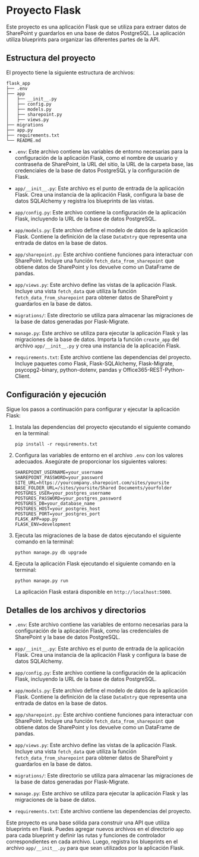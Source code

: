 # Proyecto Flask

Este proyecto es una aplicación Flask que se utiliza para extraer datos de SharePoint y guardarlos en una base de datos PostgreSQL. La aplicación utiliza blueprints para organizar las diferentes partes de la API.

## Estructura del proyecto

El proyecto tiene la siguiente estructura de archivos:

```
flask_app
├── .env
├── app
│   ├── __init__.py
│   ├── config.py
│   ├── models.py
│   ├── sharepoint.py
│   ├── views.py
├── migrations
├── app.py
├── requirements.txt
└── README.md
```

- `.env`: Este archivo contiene las variables de entorno necesarias para la configuración de la aplicación Flask, como el nombre de usuario y contraseña de SharePoint, la URL del sitio, la URL de la carpeta base, las credenciales de la base de datos PostgreSQL y la configuración de Flask.

- `app/__init__.py`: Este archivo es el punto de entrada de la aplicación Flask. Crea una instancia de la aplicación Flask, configura la base de datos SQLAlchemy y registra los blueprints de las vistas.

- `app/config.py`: Este archivo contiene la configuración de la aplicación Flask, incluyendo la URL de la base de datos PostgreSQL.

- `app/models.py`: Este archivo define el modelo de datos de la aplicación Flask. Contiene la definición de la clase `DataEntry` que representa una entrada de datos en la base de datos.

- `app/sharepoint.py`: Este archivo contiene funciones para interactuar con SharePoint. Incluye una función `fetch_data_from_sharepoint` que obtiene datos de SharePoint y los devuelve como un DataFrame de pandas.

- `app/views.py`: Este archivo define las vistas de la aplicación Flask. Incluye una vista `fetch_data` que utiliza la función `fetch_data_from_sharepoint` para obtener datos de SharePoint y guardarlos en la base de datos.

- `migrations/`: Este directorio se utiliza para almacenar las migraciones de la base de datos generadas por Flask-Migrate.

- `manage.py`: Este archivo se utiliza para ejecutar la aplicación Flask y las migraciones de la base de datos. Importa la función `create_app` del archivo `app/__init__.py` y crea una instancia de la aplicación Flask.

- `requirements.txt`: Este archivo contiene las dependencias del proyecto. Incluye paquetes como Flask, Flask-SQLAlchemy, Flask-Migrate, psycopg2-binary, python-dotenv, pandas y Office365-REST-Python-Client.

## Configuración y ejecución

Sigue los pasos a continuación para configurar y ejecutar la aplicación Flask:

1. Instala las dependencias del proyecto ejecutando el siguiente comando en la terminal:

   ```
   pip install -r requirements.txt
   ```

2. Configura las variables de entorno en el archivo `.env` con los valores adecuados. Asegúrate de proporcionar los siguientes valores:

   ```
   SHAREPOINT_USERNAME=your_username
   SHAREPOINT_PASSWORD=your_password
   SITE_URL=https://yourcompany.sharepoint.com/sites/yoursite
   BASE_FOLDER_URL=/sites/yoursite/Shared Documents/yourfolder
   POSTGRES_USER=your_postgres_username
   POSTGRES_PASSWORD=your_postgres_password
   POSTGRES_DB=your_database_name
   POSTGRES_HOST=your_postgres_host
   POSTGRES_PORT=your_postgres_port
   FLASK_APP=app.py
   FLASK_ENV=development
   ```

3. Ejecuta las migraciones de la base de datos ejecutando el siguiente comando en la terminal:

   ```
   python manage.py db upgrade
   ```

4. Ejecuta la aplicación Flask ejecutando el siguiente comando en la terminal:

   ```
   python manage.py run
   ```

   La aplicación Flask estará disponible en `http://localhost:5000`.

## Detalles de los archivos y directorios

- `.env`: Este archivo contiene las variables de entorno necesarias para la configuración de la aplicación Flask, como las credenciales de SharePoint y la base de datos PostgreSQL.

- `app/__init__.py`: Este archivo es el punto de entrada de la aplicación Flask. Crea una instancia de la aplicación Flask y configura la base de datos SQLAlchemy.

- `app/config.py`: Este archivo contiene la configuración de la aplicación Flask, incluyendo la URL de la base de datos PostgreSQL.

- `app/models.py`: Este archivo define el modelo de datos de la aplicación Flask. Contiene la definición de la clase `DataEntry` que representa una entrada de datos en la base de datos.

- `app/sharepoint.py`: Este archivo contiene funciones para interactuar con SharePoint. Incluye una función `fetch_data_from_sharepoint` que obtiene datos de SharePoint y los devuelve como un DataFrame de pandas.

- `app/views.py`: Este archivo define las vistas de la aplicación Flask. Incluye una vista `fetch_data` que utiliza la función `fetch_data_from_sharepoint` para obtener datos de SharePoint y guardarlos en la base de datos.

- `migrations/`: Este directorio se utiliza para almacenar las migraciones de la base de datos generadas por Flask-Migrate.

- `manage.py`: Este archivo se utiliza para ejecutar la aplicación Flask y las migraciones de la base de datos.

- `requirements.txt`: Este archivo contiene las dependencias del proyecto.

Este proyecto es una base sólida para construir una API que utiliza blueprints en Flask. Puedes agregar nuevos archivos en el directorio `app` para cada blueprint y definir las rutas y funciones de controlador correspondientes en cada archivo. Luego, registra los blueprints en el archivo `app/__init__.py` para que sean utilizados por la aplicación Flask.